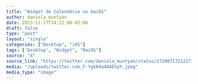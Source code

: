 ```yaml
---
title: "Widget de Calendário no macOS"
author: daniela_muntyan
date: 2023-11-17T14:22:08-03:00
draft: false
type: "post"
layout: "single"
categories: ["Desktop", "iOS"]
tags: ['Desktop', "Widget", "MacOS"]
source: "X"
source_link: "https://twitter.com/daniela_muntyan/status/1720071721217376618/photo/1"
media: "/uploads/twitter.com_F-YgkK4a4AAESpY.jpeg"
media_type: "image"
---
```



